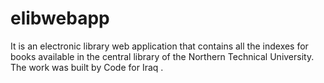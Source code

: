 # elibwebapp
It is an electronic library web application that contains all the indexes for books available in the central library of the Northern Technical University. The work was built by Code for Iraq .
